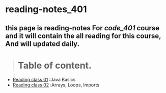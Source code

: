 # reading-notes_401
## **this page is reading-notes For *code_401* course and it will contain the all reading for this course, And will updated daily.**

> # Table of content.

* [Reading class 01](Reading_notes_401_01.md) :Java Basics
* [Reading class 02](Reading_notes_401_02.md) :Arrays, Loops, Imports